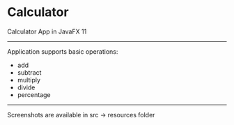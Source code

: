 # Calculator
Calculator App in JavaFX 11
_____________________
Application supports basic operations:
* add
* subtract
* multiply
* divide
* percentage

________________
Screenshots are available in src -> resources folder 
